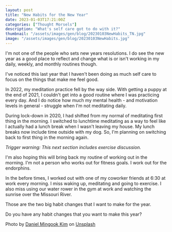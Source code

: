 ```yaml
---
layout: post
title: "New Habits for the New Year"
date: 2023-01-03T17:21:00Z
categories: ["Thought Morsels"]
description: "What's self care got to do with it?"
thumbnail: "/assets/images/gen/blog/20230103NewHabits_TN.jpg"
image: "/assets/images/gen/blog/20230103NewHabits.jpg"
---
```


I'm not one of the people who sets new years resolutions. I do see the new year as a good place to reflect and change what is or isn't working in my daily, weekly, and monthly routines though.

I've noticed this last year that I haven't been doing as much self care to focus on the things that make me feel good. 

In 2022, my meditation practice fell by the way side. With getting a puppy at the end of 2021, I couldn't get into a good routine where I was practicing every day. And I do notice how much my mental health - and motivation levels in general - struggle when I'm not meditating daily. 

During lock-down in 2020, I had shifted from my normal of meditating first thing in the morning. I switched to lunchtime meditating as a way to feel like I actually had a lunch break when I wasn't leaving my house. My lunch breaks now include time outside with my dog. So, I'm planning on switching back to first thing in the morning again. 

*Trigger warning: This next section includes exercise discussion.*

I'm also hoping this will bring back my routine of working out in the morning. I'm not a person who works out for fitness goals. I work out for the endorphins. 

In the before times, I worked out with one of my coworker friends at 6:30 at work every morning. I miss waking up, meditating and going to exercise. I also miss using our water rower in the gym at work and watching the sunrise over the Missouri River.

Those are the two big habit changes that I want to make for the year. 

Do you have any habit changes that you want to make this year?

<span class="unsplash-credit">Photo by <a href="https://unsplash.com/@danielmingookkim?utm_source=unsplash&utm_medium=referral&utm_content=creditCopyText">Daniel Mingook Kim</a> on <a href="https://unsplash.com/photos/UXR--t8CZ1U?utm_source=unsplash&utm_medium=referral&utm_content=creditCopyText">Unsplash</a></span>
  
  